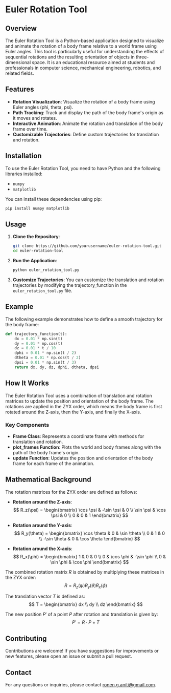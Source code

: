 # Euler Rotation Tool

## Overview

The Euler Rotation Tool is a Python-based application designed to visualize and animate the rotation of a body frame relative to a world frame using Euler angles. This tool is particularly useful for understanding the effects of sequential rotations and the resulting orientation of objects in three-dimensional space. It is an educational resource aimed at students and professionals in computer science, mechanical engineering, robotics, and related fields.

## Features

- **Rotation Visualization**: Visualize the rotation of a body frame using Euler angles (phi, theta, psi).
- **Path Tracking**: Track and display the path of the body frame's origin as it moves and rotates.
- **Interactive Animation**: Animate the rotation and translation of the body frame over time.
- **Customizable Trajectories**: Define custom trajectories for translation and rotation.

## Installation

To use the Euler Rotation Tool, you need to have Python and the following libraries installed:

- `numpy`
- `matplotlib`

You can install these dependencies using pip:

```sh
pip install numpy matplotlib
```

## Usage

1. **Clone the Repository**:
   ```sh
   git clone https://github.com/yourusername/euler-rotation-tool.git
   cd euler-rotation-tool
    ```

2. **Run the Application**:
   ```sh
   python euler_rotation_tool.py
   ```

3. **Customize Trajectories**:
   You can customize the translation and rotation trajectories by modifying the trajectory_function in the `euler_rotation_tool.py` file.

## Example
The following example demonstrates how to define a smooth trajectory for the body frame:

```python
def trajectory_function(t):
    dx = 0.01 * np.sin(t)
    dy = 0.01 * np.cos(t)
    dz = 0.01 * t / 10
    dphi = 0.01 * np.sin(t / 2)
    dtheta = 0.01 * np.cos(t / 2)
    dpsi = 0.01 * np.sin(t / 3)
    return dx, dy, dz, dphi, dtheta, dpsi
```

## How It Works

The Euler Rotation Tool uses a combination of translation and rotation matrices to update the position and orientation of the body frame. The rotations are applied in the ZYX order, which means the body frame is first rotated around the Z-axis, then the Y-axis, and finally the X-axis.

### Key Components

- **Frame Class**: Represents a coordinate frame with methods for translation and rotation.
- **plot_frames Function**: Plots the world and body frames along with the path of the body frame's origin.
- **update Function**: Updates the position and orientation of the body frame for each frame of the animation.

## Mathematical Background

The rotation matrices for the ZYX order are defined as follows:

- **Rotation around the Z-axis**:
  $$ 
  R_z(\psi) = \begin{bmatrix}
  \cos \psi & -\sin \psi & 0 \\
  \sin \psi & \cos \psi & 0 \\
  0 & 0 & 1
  \end{bmatrix}
  $$

- **Rotation around the Y-axis**:
  $$ 
  R_y(\theta) = \begin{bmatrix}
  \cos \theta & 0 & \sin \theta \\
  0 & 1 & 0 \\
  -\sin \theta & 0 & \cos \theta
  \end{bmatrix}
  $$

- **Rotation around the X-axis**:
  $$ 
  R_x(\phi) = \begin{bmatrix}
  1 & 0 & 0 \\
  0 & \cos \phi & -\sin \phi \\
  0 & \sin \phi & \cos \phi
  \end{bmatrix}
  $$

The combined rotation matrix $R$ is obtained by multiplying these matrices in the ZYX order:
$$
R = R_z(\psi) R_y(\theta) R_x(\phi)
$$

The translation vector $T$ is defined as:
$$
T = \begin{bmatrix}
dx \\
dy \\
dz
\end{bmatrix}
$$

The new position $P'$ of a point $P$ after rotation and translation is given by:
$$
P' = R \cdot P + T
$$
## Contributing

Contributions are welcome! If you have suggestions for improvements or new features, please open an issue or submit a pull request.

## Contact

For any questions or inquiries, please contact [ronen.g.aniti@gmail.com](mailto:ronen.g.aniti@gmail.com).